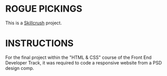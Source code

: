 # ROGUE PICKINGS

This is a [Skillcrush](https://skillcrush.com/) project. 

# INSTRUCTIONS
For the final project within the "HTML & CSS" course of the Front End Developer Track, 
it was required to code a responsive website from a PSD design comp.
